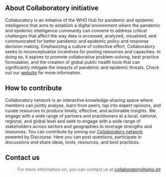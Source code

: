 ## About Collaboratory initiative
Collaboratory is an initiative of the WHO Hub for pandemic and epidemic intelligence  that aims to establish a digital environment where the pandemic and epidemic intelligence community can convene to address critical challenges that affect the way data is accessed, analyzed, visualized, and communicated for better pandemic and epidemic policy and response decision making. 
Emphasizing a culture of collective effort, Collaboratory seeks to reconceptualize incentives for pooling resources and capacities. In doing so, it aspires to promote collaborative problem-solving, best practice formulation, and the creation of global public health tools that can significantly mitigate the impacts of pandemic and epidemic threats.
Check out our [website](https://www.who.int/initiatives/collaboratory) for more information.


## How to contribute
Collaboratory network is an interactive knowledge-sharing space where members can jointly analyse, learn from peers, tap into expert opinions, and curate resources to produce timely, effective, and actionable insights. 
We engage with a wide range of partners and practitioners at a local, national, regional, and global level and seek to engage with a wide range of stakeholders across sectors and geographies to leverage strengths and resources. 
You can contribute by joining our [Collaboratory network](https://collab-forum.who.int/) powered by Discourse. Here you can post questions, participate in discussions and share ideas, tools, resources, and best practices.  

## Contact us 
> For more information on, you can contact us at collaboratory@who.int
